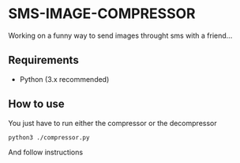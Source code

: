 



# SMS-IMAGE-COMPRESSOR

Working on a funny way to send images throught sms with a friend...


## Requirements

- Python (3.x recommended)


## How to use

You just have to run either the compressor or the decompressor
```
python3 ./compressor.py
```

And follow instructions
